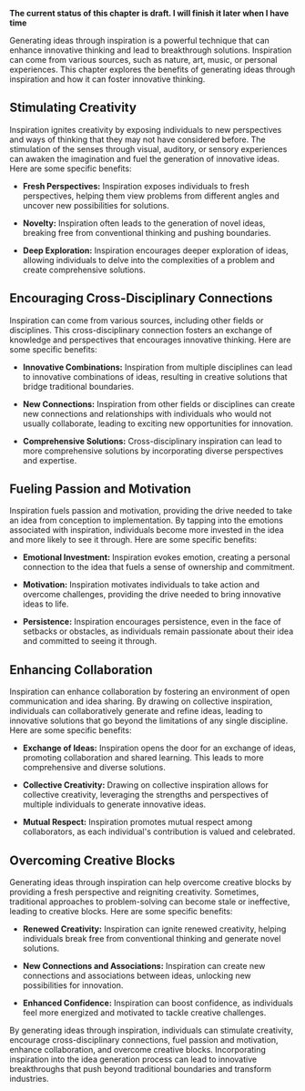 **The current status of this chapter is draft. I will finish it later when I have time**

Generating ideas through inspiration is a powerful technique that can enhance innovative thinking and lead to breakthrough solutions. Inspiration can come from various sources, such as nature, art, music, or personal experiences. This chapter explores the benefits of generating ideas through inspiration and how it can foster innovative thinking.

Stimulating Creativity
----------------------

Inspiration ignites creativity by exposing individuals to new perspectives and ways of thinking that they may not have considered before. The stimulation of the senses through visual, auditory, or sensory experiences can awaken the imagination and fuel the generation of innovative ideas. Here are some specific benefits:

* **Fresh Perspectives:** Inspiration exposes individuals to fresh perspectives, helping them view problems from different angles and uncover new possibilities for solutions.

* **Novelty:** Inspiration often leads to the generation of novel ideas, breaking free from conventional thinking and pushing boundaries.

* **Deep Exploration:** Inspiration encourages deeper exploration of ideas, allowing individuals to delve into the complexities of a problem and create comprehensive solutions.

Encouraging Cross-Disciplinary Connections
------------------------------------------

Inspiration can come from various sources, including other fields or disciplines. This cross-disciplinary connection fosters an exchange of knowledge and perspectives that encourages innovative thinking. Here are some specific benefits:

* **Innovative Combinations:** Inspiration from multiple disciplines can lead to innovative combinations of ideas, resulting in creative solutions that bridge traditional boundaries.

* **New Connections:** Inspiration from other fields or disciplines can create new connections and relationships with individuals who would not usually collaborate, leading to exciting new opportunities for innovation.

* **Comprehensive Solutions:** Cross-disciplinary inspiration can lead to more comprehensive solutions by incorporating diverse perspectives and expertise.

Fueling Passion and Motivation
------------------------------

Inspiration fuels passion and motivation, providing the drive needed to take an idea from conception to implementation. By tapping into the emotions associated with inspiration, individuals become more invested in the idea and more likely to see it through. Here are some specific benefits:

* **Emotional Investment:** Inspiration evokes emotion, creating a personal connection to the idea that fuels a sense of ownership and commitment.

* **Motivation:** Inspiration motivates individuals to take action and overcome challenges, providing the drive needed to bring innovative ideas to life.

* **Persistence:** Inspiration encourages persistence, even in the face of setbacks or obstacles, as individuals remain passionate about their idea and committed to seeing it through.

Enhancing Collaboration
-----------------------

Inspiration can enhance collaboration by fostering an environment of open communication and idea sharing. By drawing on collective inspiration, individuals can collaboratively generate and refine ideas, leading to innovative solutions that go beyond the limitations of any single discipline. Here are some specific benefits:

* **Exchange of Ideas:** Inspiration opens the door for an exchange of ideas, promoting collaboration and shared learning. This leads to more comprehensive and diverse solutions.

* **Collective Creativity:** Drawing on collective inspiration allows for collective creativity, leveraging the strengths and perspectives of multiple individuals to generate innovative ideas.

* **Mutual Respect:** Inspiration promotes mutual respect among collaborators, as each individual's contribution is valued and celebrated.

Overcoming Creative Blocks
--------------------------

Generating ideas through inspiration can help overcome creative blocks by providing a fresh perspective and reigniting creativity. Sometimes, traditional approaches to problem-solving can become stale or ineffective, leading to creative blocks. Here are some specific benefits:

* **Renewed Creativity:** Inspiration can ignite renewed creativity, helping individuals break free from conventional thinking and generate novel solutions.

* **New Connections and Associations:** Inspiration can create new connections and associations between ideas, unlocking new possibilities for innovation.

* **Enhanced Confidence:** Inspiration can boost confidence, as individuals feel more energized and motivated to tackle creative challenges.

By generating ideas through inspiration, individuals can stimulate creativity, encourage cross-disciplinary connections, fuel passion and motivation, enhance collaboration, and overcome creative blocks. Incorporating inspiration into the idea generation process can lead to innovative breakthroughs that push beyond traditional boundaries and transform industries.
